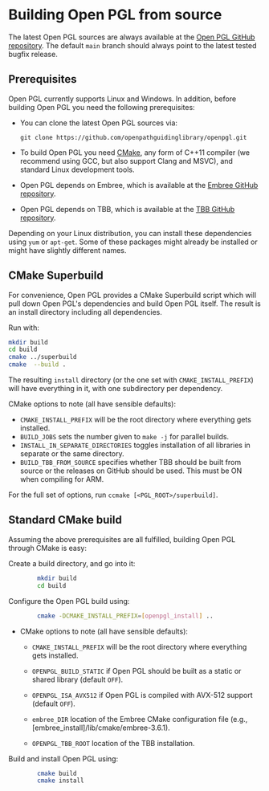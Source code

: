 Building Open PGL from source
=============================

The latest Open PGL sources are always available at the [Open PGL GitHub
repository](http://github.com/openpathguidinglibrary/openpgl). The default `main` branch
should always point to the latest tested bugfix release.

Prerequisites
-------------

Open PGL currently supports Linux and Windows. In addition, before
building Open PGL you need the following prerequisites:

-   You can clone the latest Open PGL sources via:

        git clone https://github.com/openpathguidinglibrary/openpgl.git

-   To build Open PGL you need [CMake](http://www.cmake.org), any form of C++11 compiler (we recommend using GCC, but also support Clang and MSVC), and standard Linux development tools.

-   Open PGL depends on Embree, which is available at the [Embree GitHub
    repository](https://github.com/embree/embree).

-   Open PGL depends on TBB, which is available at the [TBB GitHub
    repository](https://github.com/oneapi-src/oneTBB).

Depending on your Linux distribution, you can install these dependencies using `yum` or `apt-get`. Some of these packages might already be installed or might have slightly different names.

CMake Superbuild
----------------

For convenience, Open PGL provides a CMake Superbuild script which will pull
down Open PGL's dependencies and build Open PGL itself. The result is an install
directory including all dependencies.

Run with:

```bash
mkdir build
cd build
cmake ../superbuild
cmake  --build .
```

The resulting `install` directory (or the one set with `CMAKE_INSTALL_PREFIX`)
will have everything in it, with one subdirectory per dependency.

CMake options to note (all have sensible defaults):

- `CMAKE_INSTALL_PREFIX` will be the root directory where everything gets
  installed.
- `BUILD_JOBS` sets the number given to `make -j` for parallel builds.
- `INSTALL_IN_SEPARATE_DIRECTORIES` toggles installation of all libraries in
  separate or the same directory.
- `BUILD_TBB_FROM_SOURCE` specifies whether TBB should be built from source or the releases on GitHub should be used. This must be ON
   when compiling for ARM.

For the full set of options, run `ccmake [<PGL_ROOT>/superbuild]`.

Standard CMake build
--------------------

Assuming the above prerequisites are all fulfilled, building Open PGL through
CMake is easy:

Create a build directory, and go into it:

```bash
        mkdir build
        cd build
```

Configure the Open PGL build using:

```bash
        cmake -DCMAKE_INSTALL_PREFIX=[openpgl_install] ..
```

-  CMake options to note (all have sensible defaults):

    - `CMAKE_INSTALL_PREFIX` will be the root directory where everything gets installed.

    - `OPENPGL_BUILD_STATIC` if Open PGL should be built as a static or shared library (default `OFF`).

    - `OPENPGL_ISA_AVX512` if Open PGL is compiled with AVX-512 support (default `OFF`).

    - `embree_DIR` location of the Embree CMake configuration file 
    (e.g., [embree_install]/lib/cmake/embree-3.6.1).

    - `OPENPGL_TBB_ROOT` location of the TBB installation.

Build and install Open PGL using:

```bash
        cmake build
        cmake install
```
